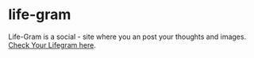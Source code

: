# life-gram
Life-Gram is a social - site where you an post your thoughts and images.
[Check Your Lifegram here](https://mian-azam.github.io/life-gram/).

